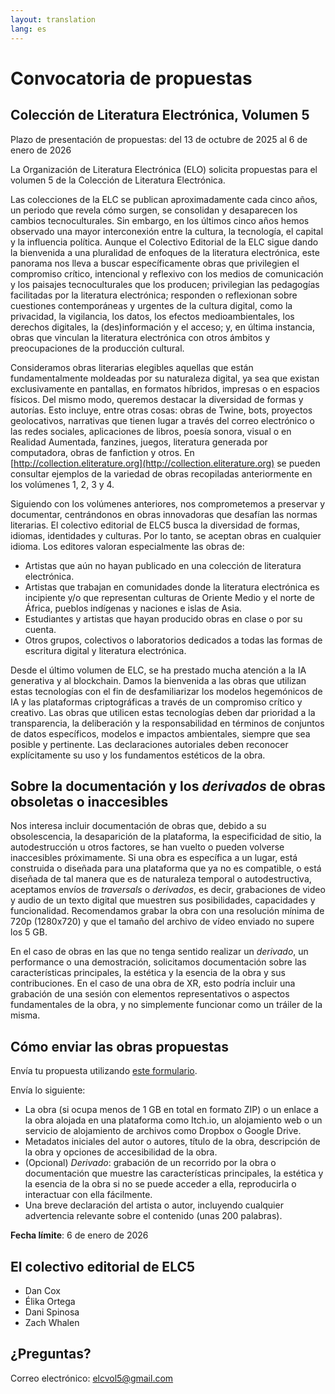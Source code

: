 ```yaml
---
layout: translation
lang: es
---
```


# Convocatoria de propuestas

## Colección de Literatura Electrónica, Volumen 5

Plazo de presentación de propuestas: del 13 de octubre de 2025 al 6 de enero de 2026

La Organización de Literatura Electrónica (ELO) solicita propuestas para el volumen 5 de la Colección de Literatura Electrónica.

Las colecciones de la ELC se publican aproximadamente cada cinco años, un periodo que revela cómo surgen, se consolidan y desaparecen los cambios tecnoculturales. Sin embargo, en los últimos cinco años hemos observado una mayor interconexión entre la cultura, la tecnología, el capital y la influencia política. Aunque el Colectivo Editorial de la ELC sigue dando la bienvenida a una pluralidad de enfoques de la literatura electrónica, este panorama nos lleva a buscar específicamente obras que privilegien el compromiso crítico, intencional y reflexivo con los medios de comunicación y los paisajes tecnoculturales que los producen; privilegian las pedagogías facilitadas por la literatura electrónica; responden o reflexionan sobre cuestiones contemporáneas y urgentes de la cultura digital, como la privacidad, la vigilancia, los datos, los efectos medioambientales, los derechos digitales, la (des)información y el acceso; y, en última instancia, obras que vinculan la literatura electrónica con otros ámbitos y preocupaciones de la producción cultural.

Consideramos obras literarias elegibles aquellas que están fundamentalmente moldeadas por su naturaleza digital, ya sea que existan exclusivamente en pantallas, en formatos híbridos, impresas o en espacios físicos. Del mismo modo, queremos destacar la diversidad de formas y autorías. Esto incluye, entre otras cosas: obras de Twine, bots, proyectos geolocativos, narrativas que tienen lugar a través del correo electrónico o las redes sociales, aplicaciones de libros, poesía sonora, visual o en Realidad Aumentada, fanzines, juegos, literatura generada por computadora, obras de fanfiction y otros. En [http://collection.eliterature.org](http://collection.eliterature.org) se pueden consultar ejemplos de la variedad de obras recopiladas anteriormente en los volúmenes 1, 2, 3 y 4\.

Siguiendo con los volúmenes anteriores, nos comprometemos a preservar y documentar, centrándonos en obras innovadoras que desafían las normas literarias. El colectivo editorial de ELC5 busca la diversidad de formas, idiomas, identidades y culturas. Por lo tanto, se aceptan obras en cualquier idioma. Los editores valoran especialmente las obras de:

- Artistas que aún no hayan publicado en una colección de literatura electrónica.
- Artistas que trabajan en comunidades donde la literatura electrónica es incipiente y/o que representan culturas de Oriente Medio y el norte de África, pueblos indígenas y naciones e islas de Asia.
- Estudiantes y artistas que hayan producido obras en clase o por su cuenta.
- Otros grupos, colectivos o laboratorios dedicados a todas las formas de escritura digital y literatura electrónica.

Desde el último volumen de ELC, se ha prestado mucha atención a la IA generativa y al blockchain. Damos la bienvenida a las obras que utilizan estas tecnologías con el fin de desfamiliarizar los modelos hegemónicos de IA y las plataformas criptográficas a través de un compromiso crítico y creativo. Las obras que utilicen estas tecnologías deben dar prioridad a la transparencia, la deliberación y la responsabilidad en términos de conjuntos de datos específicos, modelos e impactos ambientales, siempre que sea posible y pertinente. Las declaraciones autoriales deben reconocer explícitamente su uso y los fundamentos estéticos de la obra.

## Sobre la documentación y los _derivados_ de obras obsoletas o inaccesibles

Nos interesa incluir documentación de obras que, debido a su obsolescencia, la desaparición de la plataforma, la especificidad de sitio, la autodestrucción u otros factores, se han vuelto o pueden volverse inaccesibles próximamente. Si una obra es específica a un lugar, está construida o diseñada para una plataforma que ya no es compatible, o está diseñada de tal manera que es de naturaleza temporal o autodestructiva, aceptamos envíos de _traversals_ o _derivados_, es decir, grabaciones de video y audio de un texto digital que muestren sus posibilidades, capacidades y funcionalidad. Recomendamos grabar la obra con una resolución mínima de 720p (1280x720) y que el tamaño del archivo de vídeo enviado no supere los 5 GB.

En el caso de obras en las que no tenga sentido realizar un _derivado_, un performance o una demostración, solicitamos documentación sobre las características principales, la estética y la esencia de la obra y sus contribuciones. En el caso de una obra de XR, esto podría incluir una grabación de una sesión con elementos representativos o aspectos fundamentales de la obra, y no simplemente funcionar como un tráiler de la misma.

## Cómo enviar las obras propuestas

Envía tu propuesta utilizando [este formulario](https://forms.gle/Ftir1rj4NBoBBNJJA).

Envía lo siguiente:

- La obra (si ocupa menos de 1 GB en total en formato ZIP) o un enlace a la obra alojada en una plataforma como Itch.io, un alojamiento web o un servicio de alojamiento de archivos como Dropbox o Google Drive.
- Metadatos iniciales del autor o autores, título de la obra, descripción de la obra y opciones de accesibilidad de la obra.
- (Opcional) _Derivado_: grabación de un recorrido por la obra o documentación que muestre las características principales, la estética y la esencia de la obra si no se puede acceder a ella, reproducirla o interactuar con ella fácilmente.
- Una breve declaración del artista o autor, incluyendo cualquier advertencia relevante sobre el contenido (unas 200 palabras).

**Fecha límite**: 6 de enero de 2026

## El colectivo editorial de ELC5

- Dan Cox  
- Élika Ortega  
- Dani Spinosa  
- Zach Whalen

## ¿Preguntas?

Correo electrónico: [elcvol5@gmail.com](mailto:elcvol5@gmail.com)
